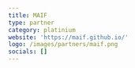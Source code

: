 ```yaml
---
title: MAIF
type: partner
category: platinium
website: 'https://maif.github.io/'
logo: /images/partners/maif.png
socials: []
---
```


